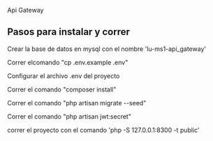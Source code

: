 Api Gateway

## Pasos para instalar y correr

Crear la base de datos en mysql con el nombre 'lu-ms1-api_gateway'

Correr elcomando "cp .env.example .env"

Configurar el archivo .env del proyecto

Correr el comando "composer install"

Correr el comando "php artisan migrate --seed"

Correr el comando "php artisan jwt:secret"

correr el proyecto con el comando 'php -S 127.0.0.1:8300 -t public'